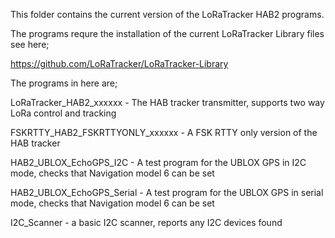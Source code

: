 This folder contains the current version of the LoRaTracker HAB2 programs.

The programs requre the installation of the current LoRaTracker Library files see here;

https://github.com/LoRaTracker/LoRaTracker-Library

The programs in here are;

LoRaTracker_HAB2_xxxxxx - The HAB tracker transmitter, supports two way LoRa control and tracking

FSKRTTY_HAB2_FSKRTTYONLY_xxxxxx - A FSK RTTY only version of the HAB tracker

HAB2_UBLOX_EchoGPS_I2C - A test program for the UBLOX GPS in I2C mode, checks that Navigation model 6 can be set

HAB2_UBLOX_EchoGPS_Serial - A test program for the UBLOX GPS in serial mode, checks that Navigation model 6 can be set

I2C_Scanner - a basic I2C scanner, reports any I2C devices found
